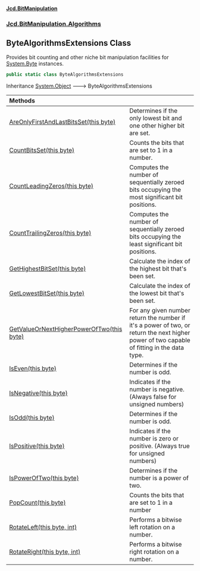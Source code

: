#### [Jcd.BitManipulation](index.md 'index')

### [Jcd.BitManipulation.Algorithms](Jcd.BitManipulation.Algorithms.md 'Jcd.BitManipulation.Algorithms')

## ByteAlgorithmsExtensions Class

Provides bit counting and other niche bit manipulation facilities
for [System.Byte](https://docs.microsoft.com/en-us/dotnet/api/System.Byte 'System.Byte') instances.

```csharp
public static class ByteAlgorithmsExtensions
```

Inheritance [System.Object](https://docs.microsoft.com/en-us/dotnet/api/System.Object 'System.Object') &#129106; ByteAlgorithmsExtensions

| Methods                                                                                                                                                                                                                                              |                                                                                                                                                    |
|:-----------------------------------------------------------------------------------------------------------------------------------------------------------------------------------------------------------------------------------------------------|:---------------------------------------------------------------------------------------------------------------------------------------------------|
| [AreOnlyFirstAndLastBitsSet(this byte)](Jcd.BitManipulation.Algorithms.ByteAlgorithmsExtensions.AreOnlyFirstAndLastBitsSet(thisbyte).md 'Jcd.BitManipulation.Algorithms.ByteAlgorithmsExtensions.AreOnlyFirstAndLastBitsSet(this byte)')             | Determines if the only lowest bit and one other higher bit are set.                                                                                |
| [CountBitsSet(this byte)](Jcd.BitManipulation.Algorithms.ByteAlgorithmsExtensions.CountBitsSet(thisbyte).md 'Jcd.BitManipulation.Algorithms.ByteAlgorithmsExtensions.CountBitsSet(this byte)')                                                       | Counts the bits that are set to 1 in a number.                                                                                                     |
| [CountLeadingZeros(this byte)](Jcd.BitManipulation.Algorithms.ByteAlgorithmsExtensions.CountLeadingZeros(thisbyte).md 'Jcd.BitManipulation.Algorithms.ByteAlgorithmsExtensions.CountLeadingZeros(this byte)')                                        | Computes the number of sequentially zeroed bits occupying the most significant bit positions.                                                  |
| [CountTrailingZeros(this byte)](Jcd.BitManipulation.Algorithms.ByteAlgorithmsExtensions.CountTrailingZeros(thisbyte).md 'Jcd.BitManipulation.Algorithms.ByteAlgorithmsExtensions.CountTrailingZeros(this byte)')                                     | Computes the number of sequentially zeroed bits occupying the least significant bit positions.                                                 |
| [GetHighestBitSet(this byte)](Jcd.BitManipulation.Algorithms.ByteAlgorithmsExtensions.GetHighestBitSet(thisbyte).md 'Jcd.BitManipulation.Algorithms.ByteAlgorithmsExtensions.GetHighestBitSet(this byte)')                                           | Calculate the index of the highest bit that's been set.                                                                                            |
| [GetLowestBitSet(this byte)](Jcd.BitManipulation.Algorithms.ByteAlgorithmsExtensions.GetLowestBitSet(thisbyte).md 'Jcd.BitManipulation.Algorithms.ByteAlgorithmsExtensions.GetLowestBitSet(this byte)')                                              | Calculate the index of the lowest bit that's been set.                                                                                             |
| [GetValueOrNextHigherPowerOfTwo(this byte)](Jcd.BitManipulation.Algorithms.ByteAlgorithmsExtensions.GetValueOrNextHigherPowerOfTwo(thisbyte).md 'Jcd.BitManipulation.Algorithms.ByteAlgorithmsExtensions.GetValueOrNextHigherPowerOfTwo(this byte)') | For any given number return the number if it's a power of two, or return the next higher power of two capable of fitting in the data type. |
| [IsEven(this byte)](Jcd.BitManipulation.Algorithms.ByteAlgorithmsExtensions.IsEven(thisbyte).md 'Jcd.BitManipulation.Algorithms.ByteAlgorithmsExtensions.IsEven(this byte)')                                                                         | Determines if the number is odd.                                                                                                                   |
| [IsNegative(this byte)](Jcd.BitManipulation.Algorithms.ByteAlgorithmsExtensions.IsNegative(thisbyte).md 'Jcd.BitManipulation.Algorithms.ByteAlgorithmsExtensions.IsNegative(this byte)')                                                             | Indicates if the number is negative. (Always false for unsigned numbers)                                                                           |
| [IsOdd(this byte)](Jcd.BitManipulation.Algorithms.ByteAlgorithmsExtensions.IsOdd(thisbyte).md 'Jcd.BitManipulation.Algorithms.ByteAlgorithmsExtensions.IsOdd(this byte)')                                                                            | Determines if the number is odd.                                                                                                                   |
| [IsPositive(this byte)](Jcd.BitManipulation.Algorithms.ByteAlgorithmsExtensions.IsPositive(thisbyte).md 'Jcd.BitManipulation.Algorithms.ByteAlgorithmsExtensions.IsPositive(this byte)')                                                             | Indicates if the number is zero or positive. (Always true for unsigned numbers)                                                                    |
| [IsPowerOfTwo(this byte)](Jcd.BitManipulation.Algorithms.ByteAlgorithmsExtensions.IsPowerOfTwo(thisbyte).md 'Jcd.BitManipulation.Algorithms.ByteAlgorithmsExtensions.IsPowerOfTwo(this byte)')                                                       | Determines if the number is a power of two.                                                                                                        |
| [PopCount(this byte)](Jcd.BitManipulation.Algorithms.ByteAlgorithmsExtensions.PopCount(thisbyte).md 'Jcd.BitManipulation.Algorithms.ByteAlgorithmsExtensions.PopCount(this byte)')                                                                   | Counts the bits that are set to 1 in a number                                                                                                      |
| [RotateLeft(this byte, int)](Jcd.BitManipulation.Algorithms.ByteAlgorithmsExtensions.RotateLeft(thisbyte,int).md 'Jcd.BitManipulation.Algorithms.ByteAlgorithmsExtensions.RotateLeft(this byte, int)')                                               | Performs a bitwise left rotation on a number.                                                                                                      |
| [RotateRight(this byte, int)](Jcd.BitManipulation.Algorithms.ByteAlgorithmsExtensions.RotateRight(thisbyte,int).md 'Jcd.BitManipulation.Algorithms.ByteAlgorithmsExtensions.RotateRight(this byte, int)')                                            | Performs a bitwise right rotation on a number.                                                                                                     |
